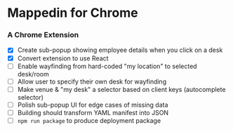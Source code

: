 # Mappedin for Chrome
### A Chrome Extension

- [x] Create sub-popup showing employee details when you click on a desk
- [x] Convert extension to use React
- [ ] Enable wayfinding from hard-coded "my location" to selected desk/room
- [ ] Allow user to specify their own desk for wayfinding
- [ ] Make venue & "my desk" a selector based on client keys (autocomplete selector)
- [ ] Polish sub-popup UI for edge cases of missing data
- [ ] Building should transform YAML manifest into JSON
- [ ] `npm run package` to produce deployment package
